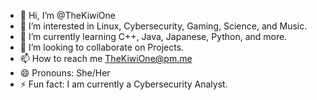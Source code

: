 - 👋 Hi, I’m @TheKiwiOne
- 👀 I’m interested in Linux, Cybersecurity, Gaming, Science, and Music.
- 🌱 I’m currently learning C++, Java, Japanese, Python, and more.
- 💞️ I’m looking to collaborate on Projects.
- 📫 How to reach me TheKiwiOne@pm.me
- 😄 Pronouns: She/Her
- ⚡ Fun fact: I am currently a Cybersecurity Analyst.

<!---
TheKiwiOne/TheKiwiOne is a ✨ special ✨ repository because its `README.md` (this file) appears on your GitHub profile.
You can click the Preview link to take a look at your changes.
--->

